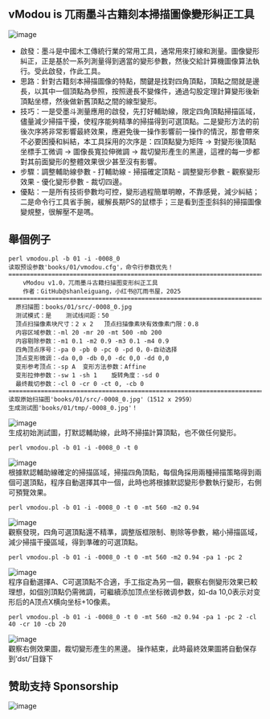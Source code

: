 


## vModou is 兀雨墨斗古籍刻本掃描圖像變形糾正工具

![image](https://github.com/shanleiguang/vModou/blob/main/images/000.png)

- 啟發：墨斗是中國木工傳統行業的常用工具，通常用來打線和測量。圖像變形糾正，正是基於一系列測量得到適當的變形參數，然後交給計算機圖像算法執行。受此啟發，作此工具。
- 思路：針對古籍刻本掃描圖像的特點，關鍵是找對四角頂點，頂點之間就是邊長，以其中一個頂點為參照，按照邊長不變條件，通過勾股定理計算變形後新頂點坐標，然後做新舊頂點之間的線型變形。
- 技巧：一是受墨斗測量應用的啟發，先打好輔助線，限定四角頂點掃描區域，儘量減少掃描干擾，使程序能夠精準的掃描得到可選頂點。二是變形方法的前後次序將非常影響最終效果，應避免後一操作影響前一操作的情況，那會帶來不必要困擾和糾結，本工具採用的次序是：四頂點變为矩阵 -> 對變形後頂點坐標手工微调 -> 圖像長寬拉伸微調 -> 裁切變形產生的黑邊，這裡的每一步都對其前面變形的整體效果很少甚至沒有影響。
- 步驟：調整輔助線參數 - 打輔助線 - 掃描確定頂點 - 調整變形參數 - 觀察變形效果 - 優化變形參數 - 裁切四邊。
- 優點：一是所有技術參數均可控，變形過程簡單明瞭，不靠感覺，減少糾結；二是命令行工具省手腕，緩解長期PS的鼠標手；三是看到歪歪斜斜的掃描圖像變規整，很解壓不是嗎。

## 舉個例子

```
perl vmodou.pl -b 01 -i -0008_0  
读取预设参数'books/01/vmodou.cfg'，命令行参数优先！  
================================================================================  
    vModou v1.0，兀雨墨斗古籍扫描图变形纠正工具  
	作者：GitHub@shanleiguang，小红书@兀雨书屋，2025  
================================================================================  
  原扫描图：books/01/src/-0008_0.jpg  
  测试模式：是	测试线间距：50  
  顶点扫描像素块尺寸：2 x 2	顶点扫描像素块有效像素门限：0.8  
  内容区域参数：-ml 20 -mr 20 -mt 500 -mb 200  
  内容剔除参数：-m1 0.1 -m2 0.9 -m3 0.1 -m4 0.9  
  四角顶点序号：-pa 0 -pb 0 -pc 0 -pd 0，0-自动选择  
  顶点变形微调：-da 0,0 -db 0,0 -dc 0,0 -dd 0,0  
  变形参考顶点：-sp A	变形方法参数：Affine  
  变形拉伸参数：-sw 1 -sh 1	旋转角度：-sd 0  
  最终裁切参数：-cl 0 -cr 0 -ct 0, -cb 0  
================================================================================  
读取原始扫描图'books/01/src/-0008_0.jpg'（1512 x 2959）  
生成测试图'books/01/tmp/-0008_0.jpg'！
```
![image](https://github.com/shanleiguang/vModou/blob/main/images/001.png)  
生成初始測試圖，打默認輔助線，此時不掃描計算頂點，也不做任何變形。
```
perl vmodou.pl -b 01 -i -0008_0 -t 0
```
![image](https://github.com/shanleiguang/vModou/blob/main/images/002.png)  
根據默認輔助線確定的掃描區域，掃描四角頂點，每個角採用兩種掃描策略得到兩個可選頂點，程序自動選擇其中一個，此時也將根據默認變形參數執行變形，右側可預覽效果。

```
perl vmodou.pl -b 01 -i -0008_0 -t 0 -mt 560 -m2 0.94
```
![image](https://github.com/shanleiguang/vModou/blob/main/images/003.png)  
觀察發現，四角可選頂點還不精準，調整版框限制、剔除等參數，縮小掃描區域，減少掃描干擾區域，得到準確的可選頂點。

```
perl vmodou.pl -b 01 -i -0008_0 -t 0 -mt 560 -m2 0.94 -pa 1 -pc 2
```
![image](https://github.com/shanleiguang/vModou/blob/main/images/004.png)  
程序自動選擇A、C可選頂點不合適，手工指定為另一個，觀察右側變形效果已較理想，如個別頂點仍需微調，可繼續添加顶点坐标微调参数，如-da 10,0表示对变形后的A顶点X横向坐标+10像素。
```
perl vmodou.pl -b 01 -i -0008_0 -t 0 -mt 560 -m2 0.94 -pa 1 -pc 2 -cl 40 -cr 10 -cb 20
```
![image](https://github.com/shanleiguang/vModou/blob/main/images/005.png)  
觀察右側效果圖，裁切變形產生的黑邊。
操作結束，此時最終效果圖將自動保存到‘dst/’目錄下

## 赞助支持 Sponsorship
![image](https://github.com/shanleiguang/vRain/blob/main/sponsor_new.png)  


